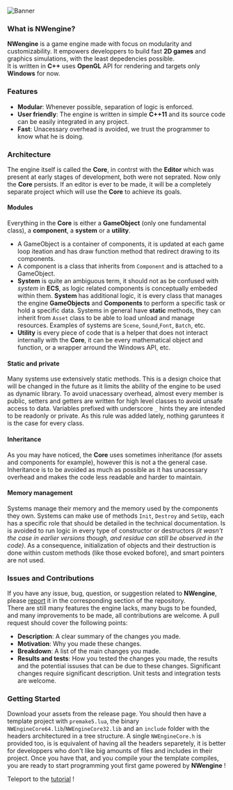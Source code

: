 ![Banner](https://github.com/Wildric-Auric/NWengine/assets/70033490/1b4b391f-ff1f-4c4a-be3b-08570a9ee4f7)

###  What is NWengine?
**NWengine** is a game engine made with focus on modularity and customizability.
It empowers developpers to build fast **2D games** and graphics simulations, with the least depedencies possible.<br>
It is written in **C++** uses **OpenGL** API for rendering and targets only **Windows** 
for now.<br>

### Features
- **Modular**: Whenever possible, separation of logic is enforced.
- **User friendly**: The engine is written in simple **C++11** 
   and its source code can be easily integrated in any project.
- **Fast**: Unacessary overhead is avoided, we trust the programmer to know what he is doing.

### Architecture
The engine itself is called the **Core**, in contrst with the **Editor** which was present
at early stages of development, both were not seprated. Now only the **Core** persists. If
an editor is ever to be made, it will be a completely separate project which will use the **Core**
to achieve its goals.

#### Modules
Everything in the **Core** is either a **GameObject** (only one fundamental class), a **component**, 
a **system** or a **utility**. 
* A GameObject is a container of components, it is updated at each game loop iteation and has draw function method
    that redirect drawing to its components.
* A component is a class that inherits from `Component` and is attached to a GameObject.
* **System** is quite an ambiguous term, it should not as be confused with *system* in **ECS**, as logic related
components is conceptually embeded within them. **System** has additional logic, it is every class that 
manages the engine **GameObjects** and **Components** to perform a specific task or hold a specific data. 
Systems in general have **static** methods, they can inherit from `Asset` class to be able to load unload and manage
resources. Examples of systems are `Scene`, `Sound`,`Font`, `Batch`, etc.
* **Utility** is every piece of code that is a helper that does not interact internally with the **Core**, it can be every 
mathematical object and function, or a wrapper arround the Windows API, etc.
#### Static and private
Many systems use extensively static methods. This is a design choice that will be changed in the future as it limits 
the ability of the engine to be used as dynamic library.
To avoid unacessary overhead, almost every member is public, setters and getters are written for high level classes to 
avoid unsafe access to data. Variables prefixed with underscore `_` hints they are intended to be readonly or private.
As this rule was added lately, nothing garuntees it is the case for every class.<br>
#### Inheritance 
As you may have noticed, the **Core** uses sometimes inheritance (for assets and components for example), however
this is not a the general case. Inheritance is to be avoided as much as possible as it has unacessary overhead and makes
the code less readable and harder to maintain.
#### Memory management
Systems manage their memory and the memory used by the components they own. Systems can make use of methods 
`Init`, `Destroy` and `SetUp`, each has a specific role that should be detailed in the technical documentation.
Is is avoided to run logic in every type of constructor or destructors 
*(it wasn't the case in earlier versions though, and residue can still be observed in the code)*.
As a consequence, initialization of objects and their destruction is done within custom methods 
(like those evoked bofore), and smart pointers are not used.

### Issues and Contributions
If you have any issue, bug, question, or suggestion related to **NWengine**, 
please [report](https://bin.disroot.org/?ccf76f0fffc9caca#C7AZCCqwWHXh8D2ghgYrLUQwHSsQLCnnYFYVjko7LDty) 
it in the corresponding section of the repository.<br>
There are still many features the engine lacks, many bugs to be founded, and many improvements to be made, all contributions
are welcome. A pull request should cover the following points:
- **Description**: A clear summary of the changes you made.
- **Motivation**: Why you made these changes.
- **Breakdown**: A list of the main changes you made.
- **Results and tests**: How you tested the changes you made, the results and the potential issuses 
that can be due to these changes.
Significant changes require significant description. Unit tests and integration tests are welcome.

### Getting Started
Download your assets from the release page. 
You should then have a template project with `premake5.lua`, the binary `NWEngineCore64.lib`/`NWEngineCore32.lib` 
and an `include` folder with the headers architectured in a tree structure. A single `NWEngineCore.h` is provided too,
is is equivalent of having all the headers separetely, it is better for developpers who don't
like big amounts of files and includes in their project.
Once you have that, and you compile your the template compiles, you are ready to start programming yout first
game powered by **NWengine** !

Teleport to the [tutorial](Tutorial/FirstWindow.html) !
